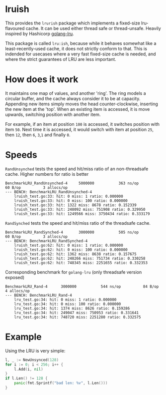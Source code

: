 lruish
==========

This provides the `lrurish` package which implements a fixed-size lru-flavoured cache.
It can be used either thread safe or thread-unsafe. Heavily inspired by Hashicorp [golang-lru](https://github.com/hashicorp/golang-lru).

This package is called `lru:ish`, because while it behaves somewhat like a least-recently-used cache,
it does not strictly conform to that. This is indended for usecases where a very fast fixed-size cache is needed,
and where the strict guarantees of LRU are less important.

How does it work
===============
It maintains one map of values, and another 'ring'. The ring models a circular buffer, and the cache
always consider it to be at capacity.
Appending new items simply moves the head counter-clockwise, inserting the new item at the 'top'.
When an existing item is accessed, it is move upwards, switching position with another item.

For example, if an item at position `100` is accessed, it switches position with item `50`. Next time it is
accessed, it would switch with item at position `25`, then `12`, then `6`, `3`,`1` and finally `0`.

Speeds
=============

`RandUnsynched` tests the speed and hit/miss ratio of an non-threadsafe cache. Higher numbers for
ratio is better
```
BenchmarkLRU_RandUnsynched-4   	 5000000	       363 ns/op	      60 B/op	       3 allocs/op
--- BENCH: BenchmarkLRU_RandUnsynched-4
	lruish_test.go:33: hit: 0 miss: 1 ratio: 0.000000
	lruish_test.go:33: hit: 0 miss: 100 ratio: 0.000000
	lruish_test.go:33: hit: 1322 miss: 8678 ratio: 0.152339
	lruish_test.go:33: hit: 248092 miss: 751908 ratio: 0.329950
	lruish_test.go:33: hit: 1249566 miss: 3750434 ratio: 0.333179
```

`RandSynched` tests the speed and hit/miss ratio of the threadsafe cache.

```
BenchmarkLRU_RandSynched-4     	 3000000	       505 ns/op	      60 B/op	       3 allocs/op
--- BENCH: BenchmarkLRU_RandSynched-4
	lruish_test.go:62: hit: 0 miss: 1 ratio: 0.000000
	lruish_test.go:62: hit: 0 miss: 100 ratio: 0.000000
	lruish_test.go:62: hit: 1362 miss: 8638 ratio: 0.157675
	lruish_test.go:62: hit: 248266 miss: 751734 ratio: 0.330258
	lruish_test.go:62: hit: 748345 miss: 2251655 ratio: 0.332353
```

Corresponding benchmark for `golang-lru` (only threadsafe version exposed)
```
BenchmarkLRU_Rand-4   	 3000000	       544 ns/op	      84 B/op	       4 allocs/op
--- BENCH: BenchmarkLRU_Rand-4
	lru_test.go:34: hit: 0 miss: 1 ratio: 0.000000
	lru_test.go:34: hit: 0 miss: 100 ratio: 0.000000
	lru_test.go:34: hit: 1374 miss: 8626 ratio: 0.159286
	lru_test.go:34: hit: 249047 miss: 750953 ratio: 0.331641
	lru_test.go:34: hit: 748720 miss: 2251280 ratio: 0.332575
```

Example
=======

Using the LRU is very simple:

```go
l, _ := NewUnsynced(128)
for i := 0; i < 256; i++ {
    l.Add(i, nil)
}
if l.Len() != 128 {
    panic(fmt.Sprintf("bad len: %v", l.Len()))
}
```
